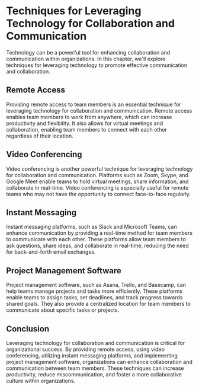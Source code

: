 Techniques for Leveraging Technology for Collaboration and Communication
==============================================================================================================================================

Technology can be a powerful tool for enhancing collaboration and communication within organizations. In this chapter, we'll explore techniques for leveraging technology to promote effective communication and collaboration.

Remote Access
-------------

Providing remote access to team members is an essential technique for leveraging technology for collaboration and communication. Remote access enables team members to work from anywhere, which can increase productivity and flexibility. It also allows for virtual meetings and collaboration, enabling team members to connect with each other regardless of their location.

Video Conferencing
------------------

Video conferencing is another powerful technique for leveraging technology for collaboration and communication. Platforms such as Zoom, Skype, and Google Meet enable teams to hold virtual meetings, share information, and collaborate in real-time. Video conferencing is especially useful for remote teams who may not have the opportunity to connect face-to-face regularly.

Instant Messaging
-----------------

Instant messaging platforms, such as Slack and Microsoft Teams, can enhance communication by providing a real-time method for team members to communicate with each other. These platforms allow team members to ask questions, share ideas, and collaborate in real-time, reducing the need for back-and-forth email exchanges.

Project Management Software
---------------------------

Project management software, such as Asana, Trello, and Basecamp, can help teams manage projects and tasks more efficiently. These platforms enable teams to assign tasks, set deadlines, and track progress towards shared goals. They also provide a centralized location for team members to communicate about specific tasks or projects.

Conclusion
----------

Leveraging technology for collaboration and communication is critical for organizational success. By providing remote access, using video conferencing, utilizing instant messaging platforms, and implementing project management software, organizations can enhance collaboration and communication between team members. These techniques can increase productivity, reduce miscommunication, and foster a more collaborative culture within organizations.

